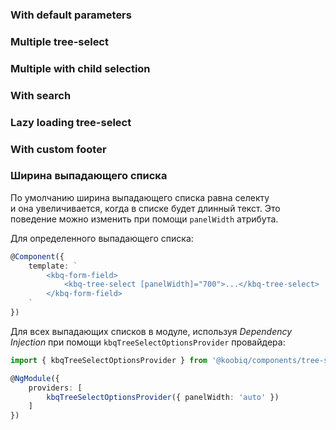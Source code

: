 ### With default parameters

<!-- example(tree-select-overview) -->

### Multiple tree-select

<!-- example(tree-select-multiple-overview) -->

### Multiple with child selection

<!-- example(tree-select-child-selection-overview) -->

### With search

<!-- example(tree-select-search-overview) -->

### Lazy loading tree-select

<!-- example(tree-select-lazyload) -->

### With custom footer

<!-- example(tree-select-footer-overview) -->

### Ширина выпадающего списка

По умолчанию ширина выпадающего списка равна селекту и она увеличивается, когда в списке будет длинный текст. Это поведение можно изменить при помощи `panelWidth` атрибута.

Для определенного выпадающего списка:

```ts
@Component({
    template: `
        <kbq-form-field>
            <kbq-tree-select [panelWidth]="700">...</kbq-tree-select>
        </kbq-form-field>
    `
})
```

Для всех выпадающих списков в модуле, используя _Dependency Injection_ при помощи `kbqTreeSelectOptionsProvider` провайдера:

```ts
import { kbqTreeSelectOptionsProvider } from '@koobiq/components/tree-select';

@NgModule({
    providers: [
        kbqTreeSelectOptionsProvider({ panelWidth: 'auto' })
    ]
})
```
